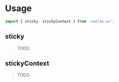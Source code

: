 <script lang="ts">
	import { subDays, subMonths } from 'date-fns';

	import Preview from '$lib/components/Preview.svelte';

	import { sticky, stickyContext } from '$lib/actions/sticky';
</script>

<h1>Usage</h1>

```js
import { sticky, stickyContext } from 'svelte-ux';
```

<h2>sticky</h2>

> TODO

<h2>stickyContext</h2>

> TODO
